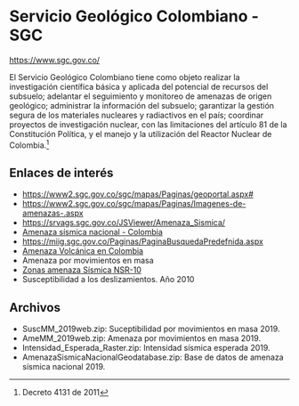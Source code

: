 # Servicio Geológico Colombiano - SGC

https://www.sgc.gov.co/

El Servicio Geológico Colombiano tiene como objeto realizar la investigación científica básica y aplicada del potencial de recursos del subsuelo; adelantar el seguimiento y monitoreo de amenazas de origen geológico; administrar la información del subsuelo; garantizar la gestión segura de los materiales nucleares y radiactivos en el país; coordinar proyectos de investigación nuclear, con las limitaciones del artículo 81 de la Constitución Política, y el manejo y la utilización del Reactor Nuclear de Colombia.[^1]


## Enlaces de interés

* https://www2.sgc.gov.co/sgc/mapas/Paginas/geoportal.aspx#
* https://www2.sgc.gov.co/sgc/mapas/Paginas/Imagenes-de-amenazas-.aspx
* https://srvags.sgc.gov.co/JSViewer/Amenaza_Sismica/
* [Amenaza sísmica nacional - Colombia](https://www.colombiaenmapas.gov.co/#)
* https://miig.sgc.gov.co/Paginas/PaginaBusquedaPredefnida.aspx
* [Amenaza Volcánica en Colombia](https://srvags.sgc.gov.co/arcgis/rest/services/Amenaza_Volcanica/Amenaza_Volcanica/MapServer)
* Amenaza por movimientos en masa
* [Zonas amenaza Sísmica NSR-10](https://srvags.sgc.gov.co/arcgis/rest/services/Zonas_amenaza_Sismica_NR10/Zonas_Amenaza_NSR_10/MapServer)
* Susceptibilidad a los deslizamientos. Año 2010


## Archivos

* SuscMM_2019web.zip: Suceptibilidad por movimientos en masa 2019.
* AmeMM_2019web.zip: Amenaza por movimientos en masa 2019.
* Intensidad_Esperada_Raster.zip: Intensidad sísmica esperada 2019.
* AmenazaSismicaNacionalGeodatabase.zip: Base de datos de amenaza sísmica nacional 2019.



[^1]:  Decreto 4131 de 2011